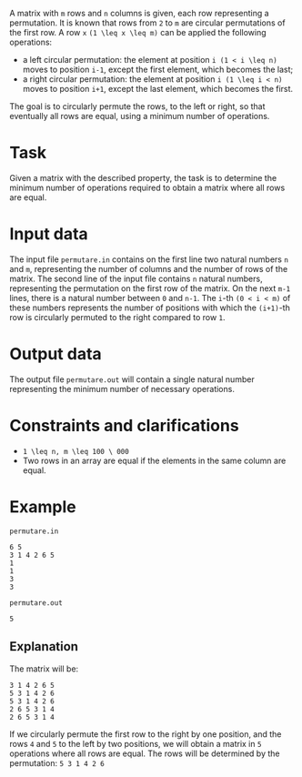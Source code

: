 
A matrix with `m` rows and `n` columns is given, each row representing a permutation. It is known that rows from `2` to `m` are circular permutations of the first row. A row `x` `(1 \leq x \leq m)` can be applied the following operations:
- a left circular permutation: the element at position `i (1 < i \leq n)` moves to position `i-1`, except the first element, which becomes the last;
- a right circular permutation: the element at position `i (1 \leq i < n)` moves to position `i+1`, except the last element, which becomes the first.

The goal is to circularly permute the rows, to the left or right, so that eventually all rows are equal, using a minimum number of operations.

# Task
Given a matrix with the described property, the task is to determine the minimum number of operations required to obtain a matrix where all rows are equal.

# Input data
The input file `permutare.in` contains on the first line two natural numbers `n` and `m`, representing the number of columns and the number of rows of the matrix. The second line of the input file contains `n` natural numbers, representing the permutation on the first row of the matrix. On the next `m-1` lines, there is a natural number between `0` and `n-1`. The `i`-th `(0 < i < m)` of these numbers represents the number of positions with which the `(i+1)`-th row is circularly permuted to the right compared to row `1`.

# Output data
The output file `permutare.out` will contain a single natural number representing the minimum number of necessary operations.

# Constraints and clarifications
* `1 \leq n, m \leq 100 \ 000`
* Two rows in an array are equal if the elements in the same column are equal.

# Example

`permutare.in`

```
6 5
3 1 4 2 6 5
1
1
3
3
```

`permutare.out`

```
5
```
Explanation
---

The matrix will be:

```
3 1 4 2 6 5
5 3 1 4 2 6
5 3 1 4 2 6
2 6 5 3 1 4
2 6 5 3 1 4
```

If we circularly permute the first row to the right by one position, and the rows `4` and `5` to the left by two positions, we will obtain a matrix in `5` operations where all rows are equal. The rows will be determined by the permutation: `5 3 1 4 2 6`
